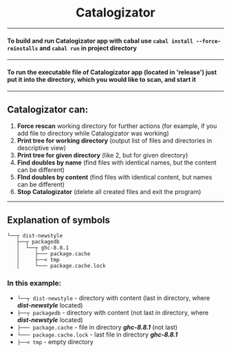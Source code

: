 <h1 align=center> Catalogizator</h1>

---
#### To build and run Catalogizator app with cabal use `cabal install --force-reinstalls` and `cabal run` in project directory  
---
#### To run the executable file of Catalogizator app (located in 'release') just put it into the directory, which you would like to scan, and start it 
---

## Catalogizator can:

1. **Force rescan** working directory for further actions (for example, if you add file to directory while Catalogizator was working) 
2. **Print tree for working directory** (output list of files and directories in descriptive view)
3. **Print tree for given directory** (like 2, but for given directory)
4. **Find doubles by name** (find files with identical names, but the content can be different)
5. **FInd doubles by content** (find files with identical content, but names can be different)
6. **Stop Catalogizator** (delete all created files and exit the program)
---

## Explanation of symbols

    └──┬ dist-newstyle
       ├──┬ packagedb
       │  └──┬ ghc-8.8.1
       │     ├─── package.cache
       │     ├──< tmp
       │     └─── package.cache.lock
       
### In this example:
- `└──┬ dist-newstyle` - directory with content (last in directory, where ***dist-newstyle*** located)
- `├──┬ packagedb` - directory with content (not last in directory, where ***dist-newstyle*** located)
- `├─── package.cache` - file in directory ***ghc-8.8.1*** (not last)
- `└─── package.cache.lock` - last file in directory ***ghc-8.8.1***
- `├──< tmp` - empty directory
